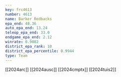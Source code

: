 ```yaml
---
key: frc4613
number: 4613
name: Barker Redbacks
epa_end: 48.36
auto_epa_end: 13.24
teleop_epa_end: 33.0
endgame_epa_end: 2.12
winrate: 0.9082
district_epa_rank: 10
district_epa_percentile: 0.9944
type: Team
---
```

[[2024arc]]
[[2024ausc]]
[[2024cmptx]]
[[2024tuis2]]
